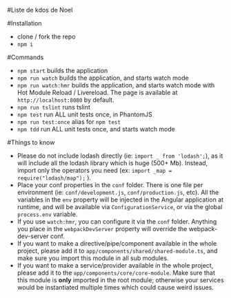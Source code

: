 #Liste de kdos de Noel

#Installation
* clone / fork the repo
* `npm i`

#Commands
* `npm start` builds the application
* `npm run watch` builds the application, and starts watch mode
* `npm run watch:hmr` builds the application, and starts watch mode with Hot Module Reload / Livereload. The page is available at `http://localhost:8080` by default.
* `npm run tslint` runs tslint
* `npm test` run ALL unit tests once, in PhantomJS
* `npm run test:once` alias for `npm test`
* `npm tdd` run ALL unit tests once, and starts watch mode

#Things to know
* Please do not include lodash directly (ie: `import _ from 'lodash';`), as it will include all the lodash library which is huge (500+ Mb). Instead, import only the operators you need (ex: `import _map = require("lodash/map");` ).
* Place your conf properties in the `conf` folder. There is one file per environment (ie: `conf/development.js`, `conf/production.js`, etc). All the variables in the `env` property will be injected in the Angular application at runtime, and will be available via `ConfigurationService`, or via the global `process.env` variable.
* If you use `watch:hmr`, you can configure it via the `conf` folder. Anything you place in the `webpackDevServer` property will override the webpack-dev-server conf.
* If you want to make a directive/pipe/component available in the whole project, please add it to `app/components/shared/shared-module.ts`, and make sure you import this module in all sub modules.
* If you want to make a service/provider available in the whole project, please add it to the `app/components/core/core-module`. Make sure that this module is **only** imported in the root module; otherwise your services would be instantiated multiple times which could cause weird issues.